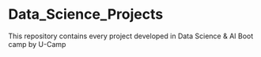 # Data_Science_Projects
This repository contains every project developed in Data Science &amp; AI Boot camp by U-Camp
